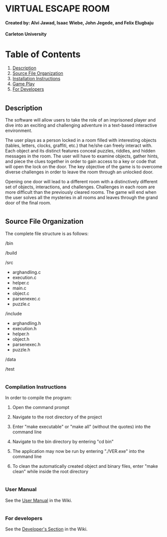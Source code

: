 # VIRTUAL ESCAPE ROOM

#### Created by: Alvi Jawad, Isaac Wiebe, John Jegede, and Felix Elugbaju
#### Carleton University

# Table of Contents
1. [Description](#Description)
2. [Source File Organization](#dirstructure)
3. [Installation Instructions](#install)
4. [Game Play](#gameplay)
5. [For Developers](#development)

# <a name="Description"></a>
## Description

The software will allow users to take the role of an imprisoned player and dive into an exciting
and challenging adventure in a text-based interactive environment.

The user plays as a person locked in a room filled with interesting objects (tables, letters, clocks,
graffiti, etc.) that he/she can freely interact with. Each object and its distinct features conceal
puzzles, riddles, and hidden messages in the room. The user will have to examine objects, gather
hints, and piece the clues together in order to gain access to a key or code that will open the lock
on the door. The key objective of the game is to overcome diverse challenges in order to leave
the room through an unlocked door.

Opening one door will lead to a different room with a distinctively different set of objects,
interactions, and challenges. Challenges in each room are more difficult than the previously
cleared rooms. The game will end when the user solves all the mysteries in all rooms and leaves
through the grand door of the final room.

# <a name ="dirstructure"></a>
## Source File Organization

The complete file structure is as follows: 


/bin

/build

/src
- arghandling.c 
- execution.c
- helper.c 
- main.c 
- object.c 
- parsenexec.c 
- puzzle.c

/include 
- arghandling.h
- execution.h
- helper.h
- object.h
- parsenexec.h
- puzzle.h 

/data

/test


# <a name ="install"></a>
### Compilation Instructions

In order to compile the program:
1) Open the command prompt
2) Navigate to the root directory of the project
3) Enter "make executable" or "make all" (without the quotes) into the command line
4) Navigate to the bin directory by entering "cd bin"
5) The application may now be run by entering "./VER.exe" into the command line

6) To clean the automatically created object and binary files, enter "make clean" while inside the root directory


# <a name = "gameplay"></a>
### User Manual

See the [User Manual](https://github.com/felix-elugbaju/Group_B_VirtualEscapeRoom/wiki/User-Manual) in the Wiki. 

# <a name = "development"></a>
### For developers

See the [Developer's Section](https://github.com/felix-elugbaju/Group_B_VirtualEscapeRoom/wiki/Developer-Manual) in the Wiki.
